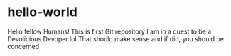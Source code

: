 # hello-world
Hello fellow Humans! This is first Git repository
I am in a quest to be a Devolicious Devoper lol
That should make sense and if did, you should be concerned

